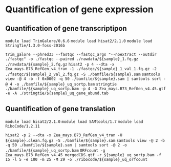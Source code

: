 Quantification of gene expression
===

Quantification of gene transcriptipon
---

`module load TrimGalore/0.6.6`
`module load hisat2/2.1.0`
`module load StringTie/1.3.0-foss-2016b`

`trim_galore --phred33 --fastqc --fastqc_args "--noextract --outdir ./fastqc" -o ./fastqc --paired ./rawdata/${sample}_1.fq.gz ./rawdata/${sample}_2.fq.gz`
`hisat2 -p 4 --dta -x Zea_mays.B73_RefGen_v4_tran -1 ./fastqc/${sample}_1_val_1.fq.gz -2 ./fastqc/${sample}_2_val_2.fq.gz -S ./bamfile/${sample}.sam`
`samtools view -@ 4 -b -f 0x0002 -q 50 ./bamfile/${sample}.sam | samtools sort -@ 4 -o ./bamfile/${sample}_uq_sortp.bam`
`stringtie ./bamfile/${sample}_uq_sortp.bam -p 4 -G Zea_mays.B73_RefGen_v4.45.gtf -e -A ./stringtie/${sample}_uq_gene_abund.tab`

Quantification of gene translation
---

`module load hisat2/2.1.0`
`module load SAMtools/1.7`
`module load RiboCode/1.2.11`

`hisat2 -p 2 --dta -x Zea_mays.B73_RefGen_v4_tran -U ${sample}.clean.fq.gz -S ./bamfile/${sample}.sam`
`samtools view -@ 2 -b -q 50 ./bamfile/${sample}.sam | samtools sort -@ 2 -o ./bamfile/${sample}_uq_sortp.bam`
`ORFcount -g Zea_mays.B73_RefGen_v4.45_mergedCDS.gtf -r ${sample}_uq_sortp.bam -f 15 -l 5 -e 100 -m 25 -M 29 -o ./ribocode/${sample}_uq_orfcount`
